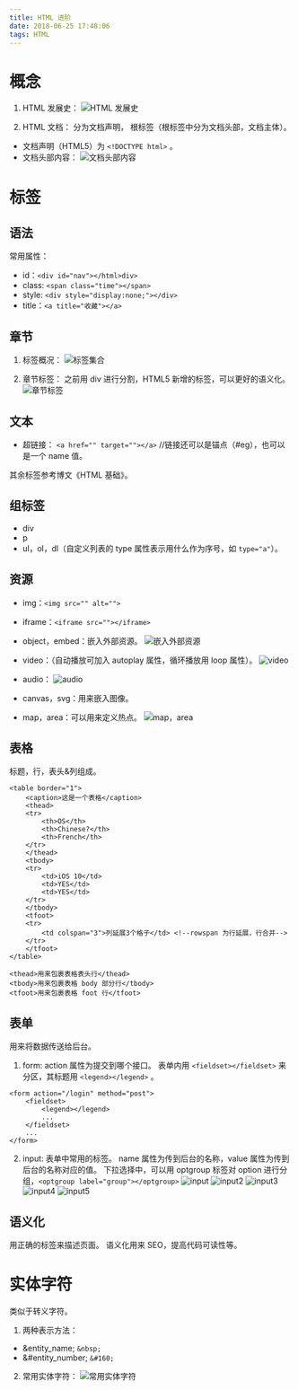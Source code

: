 ```yaml
---
title: HTML 进阶
date: 2018-06-25 17:48:06
tags: HTML
---
```

# 概念
1. HTML 发展史：
![HTML 发展史](图1.PNG)

2. HTML 文档：
分为文档声明，<html> 根标签（根标签中分为文档头部，文档主体）。

- 文档声明（HTML5）为 `<!DOCTYPE html>` 。
- 文档头部内容：
![文档头部内容](图2.PNG)

# 标签
## 语法
常用属性：
- id：`<div id="nav"></html>div>`
- class: `<span class="time"></span>`
- style: `<div style="display:none;"></div>`
- title：`<a title="收藏"></a>` 

## 章节
1. 标签概况：
![标签集合](图3.PNG)

2. 章节标签：
之前用 div 进行分割，HTML5 新增的标签，可以更好的语义化。
![章节标签](图4.PNG)

## 文本
- 超链接： `<a href="" target=""></a>` //链接还可以是锚点（#eg），也可以是一个 name 值。

其余标签参考博文《HTML 基础》。

## 组标签
- div
- p
- ul，ol，dl（自定义列表的 type 属性表示用什么作为序号，如 `type="a"`）。

## 资源
- img：`<img src="" alt="">`

- iframe：`<iframe src=""></iframe>`

- object，embed：嵌入外部资源。
![嵌入外部资源](图5.PNG)

- video：（自动播放可加入 autoplay 属性，循环播放用 loop 属性）。
![video](图6.PNG)

- audio：
![audio](图7.PNG)

- canvas，svg：用来嵌入图像。

- map，area：可以用来定义热点。
![map，area](图8.PNG)

## 表格
标题，行，表头&列组成。
```
<table border="1">
	<caption>这是一个表格</caption>
	<thead>
	<tr>
		<th>OS</th>
		<th>Chinese?</th>
		<th>French</th>
	</tr>
	</thead>
	<tbody>
	<tr>
		<td>iOS 10</td>
		<td>YES</td>
		<td>YES</td>
	</tr>
	</tbody>
	<tfoot>
	<tr>
		<td colspan="3">列延展3个格子</td> <!--rowspan 为行延展，行合并-->
	</tr>
	</tfoot>
</table>
```
```
<thead>用来包裹表格表头行</thead>
<tbody>用来包裹表格 body 部分行</tbody>
<tfoot>用来包裹表格 foot 行</tfoot>
```

## 表单
用来将数据传送给后台。

1. form:
action 属性为提交到哪个接口。
表单内用 `<fieldset></fieldset>` 来分区，其标题用 `<legend></legend>` 。
```
<form action="/login" method="post">
	<fieldset>
		<legend></legend>
		...
	</fieldset>
	...
</form>
```

2. input:
表单中常用的标签。
name 属性为传到后台的名称，value 属性为传到后台的名称对应的值。
下拉选择中，可以用 optgroup 标签对 option 进行分组，`<optgroup label="group"></optgroup>`
![input](图9.PNG)
![input2](图10.PNG)
![input3](图11.PNG)
![input4](图12.PNG)
![input5](图13.PNG)

## 语义化
用正确的标签来描述页面。
语义化用来 SEO，提高代码可读性等。

# 实体字符
类似于转义字符。

1. 两种表示方法：
- &entity_name; `&nbsp;`
- &#entity_number; `&#160;`

2. 常用实体字符：
![常用实体字符](图14.PNG)